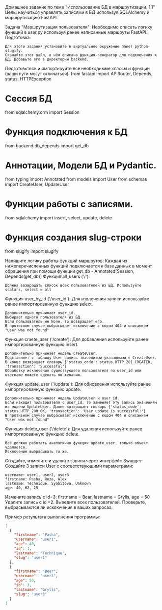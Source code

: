 Домашнее задание по теме "Использование БД в маршрутизации. 1.1"
Цель: научиться управлять записями в БД используя SQLAlchemy и маршрутизацию FastAPI.

Задача "Маршрутизация пользователя":
Необходимо описать логику функций в user.py используя ранее написанные маршруты FastAPI.
Подготовка:

    Для этого задания установите в виртуальное окружение пакет python-slugify.
    Скачайте этот файл, в нём описана функция-генератор для подключения к БД. Добавьте его в директорию backend.

Подготовьтесь и импортируйте все необходимые классы и функции (ваши пути могут отличаться):
from fastapi import APIRouter, Depends, status, HTTPException
# Сессия БД
from sqlalchemy.orm import Session
# Функция подключения к БД
from backend.db_depends import get_db
# Аннотации, Модели БД и Pydantic.
from typing import Annotated
from models import User
from schemas import CreateUser, UpdateUser
# Функции работы с записями.
from sqlalchemy import insert, select, update, delete
# Функция создания slug-строки
from slugify import slugify

Напишите логику работы функций маршрутов:
Каждая из нижеперечисленных функций подключается к базе данных в момент обращения при помощи функции get_db - Annotated[Session, Depends(get_db)]
Функция all_users ('/'):

    Должна возвращать список всех пользователей из БД. Используйте scalars, select и all

Функция user_by_id ('/user_id'):
Для извлечения записи используйте ранее импортированную функцию select.

    Дополнительно принимает user_id.
    Выбирает одного пользователя из БД.
    Если пользователь не None, то возвращает его.
    В противном случае выбрасывает исключение с кодом 404 и описанием "User was not found"

Функция craete_user ('/create'):
Для добавления используйте ранее импортированную функцию insert.

    Дополнительно принимает модель CreateUser.
    Подставляет в таблицу User запись значениями указанными в CreateUser.
    В конце возвращает словарь {'status_code': status.HTTP_201_CREATED, 'transaction': 'Successful'}
    Обработку исключения существующего пользователя по user_id или username можете сделать по желанию.

Функция update_user ('/update'):
Для обновления используйте ранее импортированную функцию update.

    Дополнительно принимает модель UpdateUser и user_id.
    Если находит пользователя с user_id, то заменяет эту запись значениям из модели UpdateUser. Далее возвращает словарь {'status_code': status.HTTP_200_OK, 'transaction': 'User update is successful!'}
    В противном случае выбрасывает исключение с кодом 404 и описанием "User was not found"

Функция delete_user ('/delete'):
Для удаления используйте ранее импортированную функцию delete.

    Всё должно работать аналогично функции update_user, только объект удаляется.
    Исключение выбрасывать то же.

Создайте, измените и удалите записи через интерфейс Swagger:
Создайте 3 записи User с соответствующими параметрами:

    username: user1, user2, user3
    firstname: Pasha, Roza, Alex
    lastname: Technique, Syabitova, Unknown
    age: 40, 62, 25

Измените запись с id=3: firstname = Bear, lastname = Grylls, age = 50
Удалите запись с id =2.
Выведите всех пользователей.
Проверьте, выбрасываются ли исключения в ваших запросах.

Пример результата выполнения программы:

```json 
[
  {
    "firstname": "Pasha",
    "username": "user1",
    "age": 40,
    "id": 1,
    "lastname": "Technique",
    "slug": "user1"
  },
  {
    "firstname": "Bear",
    "username": "user3",
    "age": 50,
    "id": 3,
    "lastname": "Grylls",
    "slug": "user3"
  }
]
```
